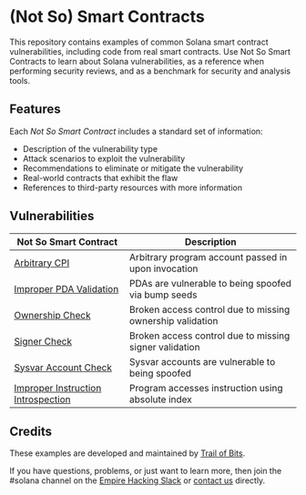 # (Not So) Smart Contracts

This repository contains examples of common Solana smart contract vulnerabilities, including code from real smart contracts. Use Not So Smart Contracts to learn about Solana vulnerabilities, as a reference when performing security reviews, and as a benchmark for security and analysis tools.

## Features

Each _Not So Smart Contract_ includes a standard set of information:

- Description of the vulnerability type
- Attack scenarios to exploit the vulnerability
- Recommendations to eliminate or mitigate the vulnerability
- Real-world contracts that exhibit the flaw
- References to third-party resources with more information

## Vulnerabilities

| Not So Smart Contract                                                    | Description                                               |
| ------------------------------------------------------------------------ | --------------------------------------------------------- |
| [Arbitrary CPI](arbitrary_cpi)                                           | Arbitrary program account passed in upon invocation       |
| [Improper PDA Validation](improper_pda_validation)                       | PDAs are vulnerable to being spoofed via bump seeds       |
| [Ownership Check](ownership_check)                                       | Broken access control due to missing ownership validation |
| [Signer Check](signer_check)                                             | Broken access control due to missing signer validation    |
| [Sysvar Account Check](sysvar_account_check)                             | Sysvar accounts are vulnerable to being spoofed           |
| [Improper Instruction Introspection](improper_instruction_introspection) | Program accesses instruction using absolute index         |

## Credits

These examples are developed and maintained by [Trail of Bits](https://www.trailofbits.com/).

If you have questions, problems, or just want to learn more, then join the #solana channel on the [Empire Hacking Slack](https://slack.empirehacking.nyc/) or [contact us](https://www.trailofbits.com/contact/) directly.
